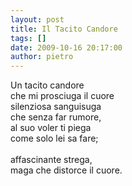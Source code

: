 ```yaml
---
layout: post
title: Il Tacito Candore
tags: []
date: 2009-10-16 20:17:00
author: pietro
---
```

Un tacito candore<br/>che mi prosciuga il cuore<br/>silenziosa sanguisuga<br/>che senza far rumore,<br/>al suo voler ti piega<br/>come solo lei sa fare;<br/><br/>affascinante strega,<br/>maga che distorce il cuore.
